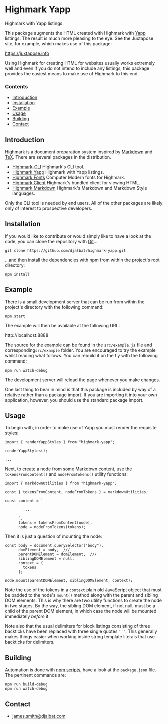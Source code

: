 # Highmark Yapp

Highmark with Yapp listings.

This package augments the HTML created with Highmark with [Yapp](https://github.com/djalbat/yapp) listings.
The result is much more pleasing to the eye.
See the Juxtapose site, for example, which makes use of this package:

https://juxtapose.info

Using Highmark for creating HTML for websites usually works extremely well and even if you do not intend to include any listings, this package provides the easiest means to make use of Highmark to this end.

### Contents

- [Introduction](#introduction)
- [Installation](#installation)
- [Example](#example)
- [Usage](#usage)
- [Building](#buidling)
- [Contact](#contact)

## Introduction

Highmark is a document preparation system inspired by [Markdown](https://en.wikipedia.org/wiki/Markdown) and [TeX](https://en.wikipedia.org/wiki/TeX).
There are several packages in the distribution.

- [Highmark-CLI](https://github.com/djalbat/highmark-cli) Highmark's CLI tool.
- [Highmark Yapp](https://github.com/djalbat/highmark-yapp) Highmark with Yapp listings.
- [Highmark Fonts](https://github.com/djalbat/highmark-fonts) Computer Modern fonts for Highmark.
- [Highmark Client](https://github.com/djalbat/highmark-client) Highmark's bundled client for viewing HTML.
- [Highmark Markdown](https://github.com/djalbat/highmark-markdown) Highmark's Markdown and Markdown Style languages.

Only the CLI tool is needed by end users.
All of the other packages are likely only of interest to prospective developers.

## Installation

If you would like to contribute or would simply like to have a look at the code, you can clone the repository with [Git](https://git-scm.com/)...

    git clone https://github.com/djalbat/highmark-yapp.git

...and then install the dependencies with [npm](https://www.npmjs.com/) from within the project's root directory:

    npm install

## Example

There is a small development server that can be run from within the project's directory with the following command:

    npm start

The example will then be available at the following URL:

http://localhost:8888

The source for the example can be found in the `src/example.js` file and corresponding`src/example` folder. You are encouraged to try the example whilst reading what follows. You can rebuild it on the fly with the following command:

    npm run watch-debug

The development server will reload the page whenever you make changes.

One last thing to bear in mind is that this package is included by way of a relative rather than a package import. If you are importing it into your own application, however, you should use the standard package import.

## Usage

To begin with, in order to make use of Yapp you must render the requisite styles:

```
import { renderYappStyles } from "highmark-yapp";

renderYappStyles();

...
```

Next, to create a node from some Markdown content, use the `tokensFromContent()` and `nodeFromTokens()` utility functions:

```
import { markdownUtilities } from "highmark-yapp";

const { tokensFromContent, nodeFromTokens } = markdownUtilities;

const content = `

        ...
        
      `,
      tokens = tokensFromContent(node),
      node = nodeFromTokens(tokens);

```

Then it is just a question of mounting the node:

```
const body = document.querySelector("body"),
      domElement = body,  ///
      parentDOMElement = domElement,  ///
      siblingDOMElement = null,
      context = {
        tokens
      };

node.mount(parentDOMElement, siblingDOMElement, context);
```

Note the use of the tokens in a `context` plain old JavaScript object that must be padded to the node's `mount()` method along with the parent and sibling DOM elements.
This is why there are two utility functions to create the node in two stages.
By the way, the sibling DOM element, if not null, must be a child of the parent DOM element, in which case the node will be mounted immediately *before* it.

Note also that the usual delimiters for block listings consisting of three backticks have been replaced with three single quotes `'''`. 
This generally makes things easier when working inside string template literals that use backticks for delimiters.

## Building

Automation is done with [npm scripts](https://docs.npmjs.com/misc/scripts), have a look at the `package.json` file. The pertinent commands are:

    npm run build-debug
    npm run watch-debug

## Contact

* james.smith@djalbat.com
